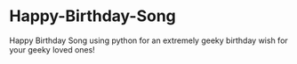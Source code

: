 # Happy-Birthday-Song
Happy Birthday Song using python for an extremely geeky birthday wish for your geeky loved ones!
